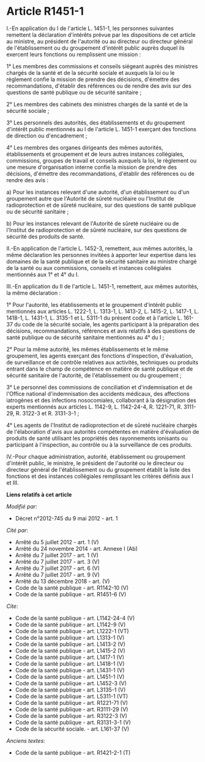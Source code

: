 # Article R1451-1

I.-En application du I de l'article L. 1451-1, les personnes suivantes remettent la déclaration d'intérêts prévue par les
dispositions de cet article au ministre, au président de l'autorité ou au directeur ou directeur général de l'établissement
ou du groupement d'intérêt public auprès duquel ils exercent leurs fonctions ou remplissent une mission : 

1° Les membres des commissions et conseils siégeant auprès des ministres chargés de la santé et de la sécurité sociale et
auxquels la loi ou le règlement confie la mission de prendre des décisions, d'émettre des recommandations, d'établir des
références ou de rendre des avis sur des questions de santé publique ou de sécurité sanitaire ; 

2° Les membres des cabinets des ministres chargés de la santé et de la sécurité sociale ; 

3° Les personnels des autorités, des établissements et du groupement d'intérêt public mentionnés au I de l'article L. 1451-1
exerçant des fonctions de direction ou d'encadrement ; 

4° Les membres des organes dirigeants des mêmes autorités, établissements et groupement et de leurs autres instances
collégiales, commissions, groupes de travail et conseils auxquels la loi, le règlement ou une mesure d'organisation interne
confie la mission de prendre des décisions, d'émettre des recommandations, d'établir des références ou de rendre des avis : 

a) Pour les instances relevant d'une autorité, d'un établissement ou d'un groupement autre que l'Autorité de sûreté nucléaire
ou l'Institut de radioprotection et de sûreté nucléaire, sur des questions de santé publique ou de sécurité sanitaire ; 

b) Pour les instances relevant de l'Autorité de sûreté nucléaire ou de l'Institut de radioprotection et de sûreté nucléaire,
sur des questions de sécurité des produits de santé. 

II.-En application de l'article L. 1452-3, remettent, aux mêmes autorités, la même déclaration les personnes invitées à
apporter leur expertise dans les domaines de la santé publique et de la sécurité sanitaire au ministre chargé de la santé ou
aux commissions, conseils et instances collégiales mentionnés aux 1° et 4° du I. 

III.-En application du II de l'article L. 1451-1, remettent, aux mêmes autorités, la même déclaration : 

1° Pour l'autorité, les établissements et le groupement d'intérêt public mentionnés aux articles L. 1222-1, L. 1313-1, L.
1413-2, L. 1415-2, L. 1417-1, L. 1418-1, L. 1431-1, L. 3135-1 et L. 5311-1 du présent code et à l'article L. 161-37 du code
de la sécurité sociale, les agents participant à la préparation des décisions, recommandations, références et avis relatifs à
des questions de santé publique ou de sécurité sanitaire mentionnés au 4° du I ; 

2° Pour la même autorité, les mêmes établissements et le même groupement, les agents exerçant des fonctions d'inspection,
d'évaluation, de surveillance et de contrôle relatives aux activités, techniques ou produits entrant dans le champ de
compétence en matière de santé publique et de sécurité sanitaire de l'autorité, de l'établissement ou du groupement ; 

3° Le personnel des commissions de conciliation et d'indemnisation et de l'Office national d'indemnisation des accidents
médicaux, des affections iatrogènes et des infections nosocomiales, collaborant à la désignation des experts mentionnés aux
articles L. 1142-9, L. 1142-24-4, R. 1221-71, R. 3111-29, R. 3122-3 et R. 3131-3-1 ; 

4° Les agents de l'Institut de radioprotection et de sûreté nucléaire chargés de l'élaboration d'avis aux autorités
compétentes en matière d'évaluation de produits de santé utilisant les propriétés des rayonnements ionisants ou participant à
l'inspection, au contrôle ou à la surveillance de ces produits. 

IV.-Pour chaque administration, autorité, établissement ou groupement d'intérêt public, le ministre, le président de
l'autorité ou le directeur ou directeur général de l'établissement ou du groupement établit la liste des fonctions et des
instances collégiales remplissant les critères définis aux I et III.

**Liens relatifs à cet article**

_Modifié par_:

  - Décret n°2012-745 du 9 mai 2012 - art. 1

_Cité par_:

  - Arrêté du 5 juillet 2012 - art. 1 (V)
  - Arrêté du 24 novembre 2014 - art. Annexe I (Ab)
  - Arrêté du 7 juillet 2017 - art. 1 (V)
  - Arrêté du 7 juillet 2017 - art. 3 (V)
  - Arrêté du 7 juillet 2017 - art. 6 (V)
  - Arrêté du 7 juillet 2017 - art. 9 (V)
  - Arrêté du 13 décembre 2018 - art. (V)
  - Code de la santé publique - art. R1142-10 (V)
  - Code de la santé publique - art. R1451-6 (V)

_Cite_:

  - Code de la santé publique - art. L1142-24-4 (V)
  - Code de la santé publique - art. L1142-9 (V)
  - Code de la santé publique - art. L1222-1 (VT)
  - Code de la santé publique - art. L1313-1 (V)
  - Code de la santé publique - art. L1413-2 (V)
  - Code de la santé publique - art. L1415-2 (V)
  - Code de la santé publique - art. L1417-1 (V)
  - Code de la santé publique - art. L1418-1 (V)
  - Code de la santé publique - art. L1431-1 (V)
  - Code de la santé publique - art. L1451-1 (V)
  - Code de la santé publique - art. L1452-3 (V)
  - Code de la santé publique - art. L3135-1 (V)
  - Code de la santé publique - art. L5311-1 (VT)
  - Code de la santé publique - art. R1221-71 (V)
  - Code de la santé publique - art. R3111-29 (V)
  - Code de la santé publique - art. R3122-3 (V)
  - Code de la santé publique - art. R3131-3-1 (V)
  - Code de la sécurité sociale. - art. L161-37 (V)

_Anciens textes_:

  - Code de la santé publique - art. R1421-2-1 (T)
